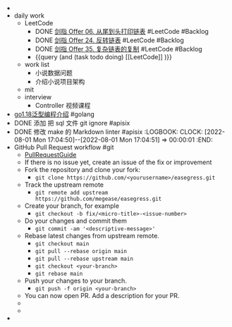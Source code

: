 -
- daily work
	- LeetCode
		- DONE [剑指 Offer 06. 从尾到头打印链表](https://leetcode-cn.com/leetbook/read/illustration-of-algorithm/5dt66m/) #LeetCode #Backlog
		- DONE [剑指 Offer 24. 反转链表](https://leetcode-cn.com/leetbook/read/illustration-of-algorithm/9pdjbm/) #LeetCode #Backlog
		- DONE [剑指 Offer 35. 复杂链表的复制](https://leetcode-cn.com/leetbook/read/illustration-of-algorithm/9p0yy1/) #LeetCode #Backlog
		- {{query (and (task todo doing) [[LeetCode]] )}}
	- work list
		- 小说数据问题
		- 介绍小说项目架构
	- mit
	- interview
		- Controller 视频课程
- [go1.18泛型编程介绍](https://segmentfault.com/a/1190000041634906) #golang
- DONE 添加 把 sql 文件 git ignore #apisix
- DONE 修改 make 的 Markdown linter #apisix
  :LOGBOOK:
  CLOCK: [2022-08-01 Mon 17:04:50]--[2022-08-01 Mon 17:04:51] =>  00:00:01
  :END:
- GitHub Pull Request workflow #git
	- [PullRequestGuide](https://github.com/megaease/easegress/blob/main/CONTRIBUTING.md#pull-request-guide)
	- If there is no issue yet, create an issue of the fix or improvement
	- Fork the repository and clone your fork:
		- `git clone https://github.com/<yourusername>/easegress.git`
	- Track the upstream remote
		- `git remote add upstream https://github.com/megease/easegress.git`
	- Create your branch, for example
		- `git checkout -b fix/<micro-title>-<issue-number>`
	- Do your changes and commit them
		- `git commit -am '<descriptive-message>'`
	- Rebase latest changes from upstream remote.
		- `git checkout main`
		- `git pull --rebase origin main`
		- `git pull --rebase upstream main`
		- `git checkout <your-branch>`
		- `git rebase main`
	- Push your changes to your branch.
		- `git push -f origin <your-branch>`
	- You can now open PR. Add a description for your PR.
	-
	-
-